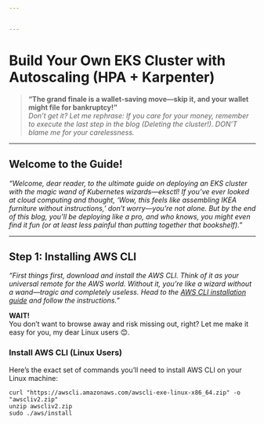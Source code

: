 ```yaml
---


---
```


<h1 id="build-your-own-eks-cluster-with-autoscaling-hpa--karpenter">Build Your Own EKS Cluster with Autoscaling (HPA + Karpenter)</h1>
<blockquote>
<p><strong>“The grand finale is a wallet-saving move—skip it, and your wallet might file for bankruptcy!”</strong><br>
<em>Don’t get it? Let me rephrase: If you care for your money, remember to execute the last step in the blog (Deleting the cluster!). DON’T blame me for your carelessness.</em></p>
</blockquote>
<hr>
<h2 id="welcome-to-the-guide">Welcome to the Guide!</h2>
<p><em>“Welcome, dear reader, to the ultimate guide on deploying an EKS cluster with the magic wand of Kubernetes wizards—eksctl! If you’ve ever looked at cloud computing and thought, ‘Wow, this feels like assembling IKEA furniture without instructions,’ don’t worry—you’re not alone. But by the end of this blog, you’ll be deploying like a pro, and who knows, you might even find it fun (or at least less painful than putting together that bookshelf).”</em></p>
<hr>
<h2 id="step-1-installing-aws-cli">Step 1: Installing AWS CLI</h2>
<p><em>“First things first, download and install the AWS CLI. Think of it as your universal remote for the AWS world. Without it, you’re like a wizard without a wand—tragic and completely useless. Head to the <a href="https://docs.aws.amazon.com/cli/latest/userguide/install-cliv2.html">AWS CLI installation guide</a> and follow the instructions.”</em></p>
<p><strong>WAIT!</strong><br>
You don’t want to browse away and risk missing out, right? Let me make it easy for you, my dear Linux users 😊.</p>
<h3 id="install-aws-cli-linux-users">Install AWS CLI (Linux Users)</h3>
<p>Here’s the exact set of commands you’ll need to install AWS CLI on your Linux machine:</p>
<pre class=" language-bash"><code class="prism  language-bash">curl <span class="token string">"https://awscli.amazonaws.com/awscli-exe-linux-x86_64.zip"</span> -o <span class="token string">"awscliv2.zip"</span>
unzip awscliv2.zip
<span class="token function">sudo</span> ./aws/install
</code></pre>


